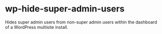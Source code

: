 # wp-hide-super-admin-users
Hides super admin users from non-super admin users within the dashboard of a WordPress multisite install.
 
